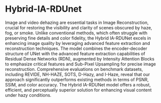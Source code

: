 # Hybrid-IA-RDUnet
 Image and video dehazing are essential tasks in Image Reconstruction, crucial for restoring the visibility and clarity of scenes obscured by haze, fog, or smoke. Unlike conventional methods, which often struggle with preserving fine details and color fidelity, the Hybrid IA-RDUNet excels in enhancing image quality by leveraging advanced feature extraction and reconstruction techniques. The model combines the encoder-decoder structure of UNet with the advanced feature extraction capabilities of Residual Dense Networks (RDN), augmented by Intensity Attention Blocks to emphasize critical features and Sub-Pixel Upsampling for precise image reconstruction. Comprehensive evaluations on benchmark datasets, including REVIDE, NH-HAZE, SOTS, D-Hazy, and I-Haze, reveal that our approach significantly outperforms existing methods in terms of PSNR, SSIM, and color accuracy. The Hybrid IA-RDUNet model offers a robust, efficient, and perceptually superior solution for enhancing visual content under hazy conditions.
